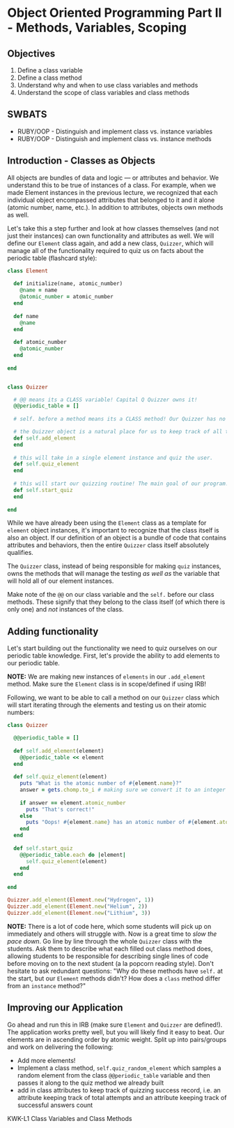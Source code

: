 # Object Oriented Programming Part II - Methods, Variables, Scoping


## Objectives

1. Define a class variable
2. Define a class method
3. Understand why and when to use class variables and methods
4. Understand the scope of class variables and class methods

## SWBATS

+ RUBY/OOP - Distinguish and implement class vs. instance variables
+ RUBY/OOP - Distinguish and implement class vs. instance methods

## Introduction - Classes as Objects

All objects are bundles of data and logic –– or attributes and behavior. We understand this to be true of instances of a class. For example, when we made Element instances in the previous lecture, we recognized that each individual object encompassed attributes that belonged to it and it alone (atomic number, name, etc.). In addition to attributes, objects own methods as well. 

Let's take this a step further and look at how classes themselves (and not just their instances) can own functionality and attributes as well. We will define our `Element` class again, and add a new class, `Quizzer`, which will manage all of the functionality required to quiz us on facts about the periodic table (flashcard style):

```ruby
class Element
  
  def initialize(name, atomic_number)
    @name = name
    @atomic_number = atomic_number
  end
  
  def name
    @name
  end
  
  def atomic_number
    @atomic_number
  end
  
end


class Quizzer

  # @@ means its a CLASS variable! Capital Q Quizzer owns it!
  @@periodic_table = []
  
  # self. before a method means its a CLASS method! Our Quizzer has no `initialize` method, and does not make instances.

  # the Quizzer object is a natural place for us to keep track of all the elements we want to be practicing on.
  def self.add_element
  end
  
  # this will take in a single element instance and quiz the user.
  def self.quiz_element
  end
  
  # this will start our quizzing routine! The main goal of our program!
  def self.start_quiz
  end
  
end
```

While we have already been using the `Element` class as a template for `element` object instances, it's important to recognize that the class itself is also an object. If our definition of an object is a bundle of code that contains attributes and behaviors, then the entire `Quizzer` class itself absolutely qualifies. 

The `Quizzer` class, instead of being responsible for making `quiz` instances, owns the methods that will manage the testing _as well as_ the variable that will hold all of our element instances.

Make note of the `@@` on our class variable and the `self.` before our class methods. These signify that they belong to the class itself (of which there is only one) and _not_ instances of the class.  

## Adding functionality

Let's start building out the functionality we need to quiz ourselves on our periodic table knowledge. First, let's provide the ability to add elements to our periodic table.

**NOTE:** We are making new instances of `elements` in our `.add_element` method. Make sure the `Element` class is in scope/defined if using IRB!

Following, we want to be able to call a method on our `Quizzer` class which will start iterating through the elements and testing us on their atomic numbers:

```ruby
class Quizzer

  @@periodic_table = []
  
  def self.add_element(element)
    @@periodic_table << element
  end
  
  def self.quiz_element(element)
    puts "What is the atomic number of #{element.name}?"
    answer = gets.chomp.to_i # making sure we convert it to an integer
    
    if answer == element.atomic_number
      puts "That's correct!"
    else
      puts "Oops! #{element.name} has an atomic number of #{element.atomic_number}. You provided: #{answer}"
    end
  end
  
  def self.start_quiz
    @@periodic_table.each do |element|
      self.quiz_element(element)
    end
  end
  
end

Quizzer.add_element(Element.new("Hydrogen", 1))
Quizzer.add_element(Element.new("Helium", 2))
Quizzer.add_element(Element.new("Lithium", 3))

```

**NOTE:** There is a lot of code here, which some students will pick up on immediately and others will struggle with. Now is a great time to _slow the pace down_. Go line by line through the whole `Quizzer` class with the students. Ask them to describe what each filled out class method does, allowing students to be responsible for describing single lines of code before moving on to the next student (a la popcorn reading style). Don't hesitate to ask redundant questions: "Why do these methods have `self.` at the start, but our `Element` methods didn't? How does a `class` method differ from an `instance` method?"

## Improving our Application

Go ahead and run this in IRB (make sure `Element` and `Quizzer` are defined!). The application works pretty well, but you will likely find it easy to beat. Our elements are in ascending order by atomic weight. Split up into pairs/groups and work on delivering the following:

  - Add more elements!
  - Implement a class method, `self.quiz_random_element` which samples a random element from the class `@@periodic_table` variable and then passes it along to the quiz method we already built
  - add in class attributes to keep track of quizzing success record, i.e. an attribute keeping track of total attempts and an attribute keeping track of successful answers count


<p data-visibility='hidden'>KWK-L1 Class Variables and Class Methods</p>
